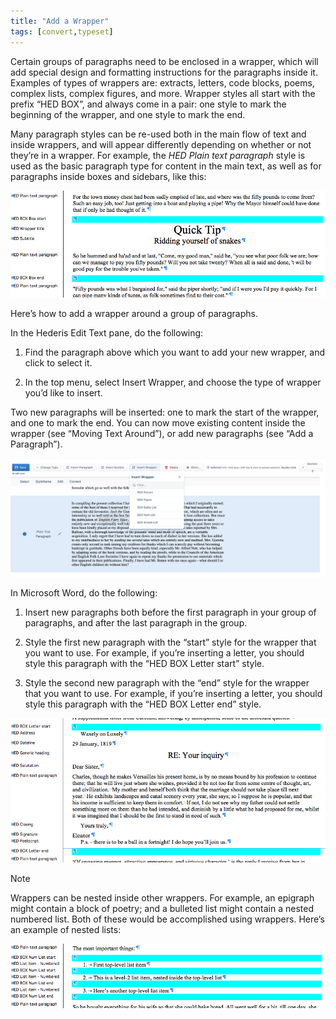```yaml
---
title: "Add a Wrapper"
tags: [convert,typeset]
---
```

 
<html><body><section data-type="chapter" class="hsecchapter" data-hederis-type="hsecchapter" id="add-a-wrapper" data-pi-attrs="id: add-a-wrapper; data-tags: convert,typeset;" role="doc-chapter" data-tags="convert,typeset" data-author-name=" " data-book-title=" " title="Add a Wrapper"><p class="hblkp" data-hederis-type="hblkp" id="pIBU32kLs">Certain groups of paragraphs need to be enclosed in a wrapper, which will add special design and formatting instructions for the paragraphs inside it. Examples of types of wrappers are: extracts, letters, code blocks, poems, complex lists, complex figures, and more. Wrapper styles all start with the prefix &#8220;HED BOX&#8221;, and always come in a pair: one style to mark the beginning of the wrapper, and one style to mark the end.</p><p class="hblkp" data-hederis-type="hblkp" id="pX3tNb8d7">Many paragraph styles can be re-used both in the main flow of text and inside wrappers, and will appear differently depending on whether or not they&#8217;re in a wrapper. For example, the <em data-hederis-type="hspanem" id="ppDvkVXQ0">HED Plain text paragraph</em> style is used as the basic paragraph type for content in the main text, as well as for paragraphs inside boxes and sidebars, like this:</p><img data-hederis-type="hblkimg" class="hblkimg" id="ptpqRtMY9" src="/images/wrapper1.png" data-img-src="/images/wrapper1.png"/><p class="hblkp" data-hederis-type="hblkp" id="pYTQzs5Vd">Here&#8217;s how to add a wrapper around a group of paragraphs.</p><p class="hblkp" data-hederis-type="hblkp" id="pPlPg1IGT">In the Hederis Edit Text pane, do the following:</p><ol class="hwprnumlist" data-hederis-type="hwprnumlist" id="pQeIUYboz"><li class="hblkoli" data-hederis-type="hblkoli" id="liQOoLPpmW"><p class="hblkoli" data-hederis-type="hblklip" id="psJezMIBp">Find the paragraph above which you want to add your new wrapper, and click to select it.</p></li><li class="hblkoli" data-hederis-type="hblkoli" id="liiQtk8NQU"><p class="hblkoli" data-hederis-type="hblklip" id="pBjaA998h">In the top menu, select Insert Wrapper, and choose the type of wrapper you&#8217;d like to insert.</p></li></ol><p class="hblkp" data-hederis-type="hblkp" id="p3As4U45H">Two new paragraphs will be inserted: one to mark the start of the wrapper, and one to mark the end. You can now move existing content inside the wrapper (see &#8220;Moving Text Around&#8221;), or add new paragraphs (see &#8220;Add a Paragraph&#8221;).</p><img data-hederis-type="hblkimg" class="hblkimg" id="pTOuB7K6A" src="/images/wrapper2.png" data-img-src="/images/wrapper2.png"/><p class="hblkp" data-hederis-type="hblkp" id="pRIEQvkLO">In Microsoft Word, do the following:</p><ol class="hwprnumlist" data-hederis-type="hwprnumlist" id="pKBow690p"><li class="hblkoli" data-hederis-type="hblkoli" id="lik2PlCHUi"><p class="hblkoli" data-hederis-type="hblklip" id="pRbq8nsco">Insert new paragraphs both before the first paragraph in your group of paragraphs, and after the last paragraph in the group.</p></li><li class="hblkoli" data-hederis-type="hblkoli" id="liXRvdzFc3"><p class="hblkoli" data-hederis-type="hblklip" id="pCnFZbuL4">Style the first new paragraph with the &#8220;start&#8221; style for the wrapper that you want to use. For example, if you&#8217;re inserting a letter, you should style this paragraph with the &#8220;HED BOX Letter start&#8221; style.</p></li><li class="hblkoli" data-hederis-type="hblkoli" id="liilMhfh1b"><p class="hblkoli" data-hederis-type="hblklip" id="p3FMVx92b">Style the second new paragraph with the &#8220;end&#8221; style for the wrapper that you want to use. For example, if you&#8217;re inserting a letter, you should style this paragraph with the &#8220;HED BOX Letter end&#8221; style.</p></li></ol><img data-hederis-type="hblkimg" class="hblkimg" id="poqoUVUo5" src="/images/letter1.png" data-img-src="/images/letter1.png"/><aside class="hwprbox box" data-hederis-type="hwprbox" id="pg9O7EtTV" data-type="sidebar"><p class="hblktype" data-hederis-type="hblktype" id="pP2tc13Fk">Note</p><p class="hblkp" data-hederis-type="hblkp" id="pYzs5GqFe">Wrappers can be nested inside other wrappers. For example, an epigraph might contain a block of poetry; and a bulleted list might contain a nested numbered list. Both of these would be accomplished using wrappers. Here&#8217;s an example of nested lists:</p></aside><img data-hederis-type="hblkimg" class="hblkimg" id="px2TY5GEt" src="/images/list1.png" data-img-src="/images/list1.png"/></section></body></html>
